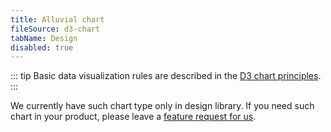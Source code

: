 ```yaml
---
title: Alluvial chart
fileSource: d3-chart
tabName: Design
disabled: true
---
```


::: tip
Basic data visualization rules are described in the [D3 chart principles](/data-display/d3-chart/d3-chart).
:::

We currently have such chart type only in design library. If you need such chart in your product, please leave a [feature request for us](https://github.com/semrush/intergalactic/issues).
